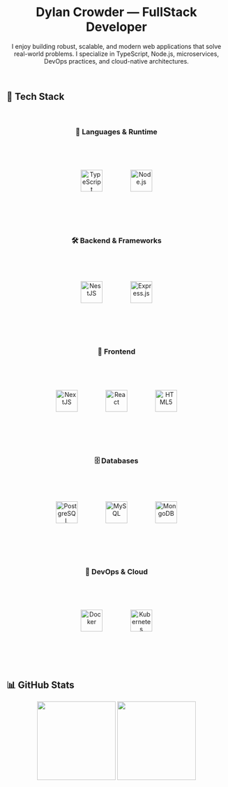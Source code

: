 <h1 align="center">Dylan Crowder — FullStack Developer </h1>

<p align="center">
 I enjoy building robust, scalable, and modern web applications that solve real-world problems.
I specialize in TypeScript, Node.js, microservices, DevOps practices, and cloud-native architectures.
</p>

<br />

## 🚀 Tech Stack

<br>

<h3 align="center">🧠 Languages & Runtime</h3>
<br>
<p align="center">
  <img src="https://profilinator.rishav.dev/skills-assets/typescript-original.svg" alt="TypeScript" height="50" style="margin:30px"/>
  <img src="https://profilinator.rishav.dev/skills-assets/nodejs-original-wordmark.svg" alt="Node.js" height="50" style="margin:30px"/>
</p>

<br><br>

<h3 align="center">🛠 Backend & Frameworks</h3>
<br>
<p align="center">
  <img src="https://nestjs.com/img/logo-small.svg" alt="NestJS" height="50" style="margin:30px"/>
  <img src="https://profilinator.rishav.dev/skills-assets/express-original-wordmark.svg" alt="Express.js" height="50" style="margin:30px"/>
</p>

<br><br>

<h3 align="center">🎨 Frontend</h3>
<br>
<p align="center">
  <img src="https://profilinator.rishav.dev/skills-assets/nextjs.png" alt="NextJS" height="50" style="margin:30px"/>
  <img src="https://profilinator.rishav.dev/skills-assets/react-original-wordmark.svg" alt="React" height="50" style="margin:30px"/>
  <img src="https://profilinator.rishav.dev/skills-assets/html5-original-wordmark.svg" alt="HTML5" height="50" style="margin:30px"/>
</p>

<br><br>

<h3 align="center">🗄 Databases</h3>
<br>
<p align="center">
  <img src="https://profilinator.rishav.dev/skills-assets/postgresql-original-wordmark.svg" alt="PostgreSQL" height="50" style="margin:30px"/>
  <img src="https://profilinator.rishav.dev/skills-assets/mysql-original-wordmark.svg" alt="MySQL" height="50" style="margin:30px"/>
  <img src="https://profilinator.rishav.dev/skills-assets/mongodb-original-wordmark.svg" alt="MongoDB" height="50" style="margin:30px"/>
</p>

<br><br>

<h3 align="center">🚢 DevOps & Cloud</h3>
<br>
<p align="center">
  <img src="https://profilinator.rishav.dev/skills-assets/docker-original-wordmark.svg" alt="Docker" height="50" style="margin:30px"/>
  <img src="https://profilinator.rishav.dev/skills-assets/kubernetes-icon.svg" alt="Kubernetes" height="50" style="margin:30px"/>
</p>

<br><br>


## 📊 GitHub Stats

<p align="center">
  <img src="https://github-readme-stats.vercel.app/api?username=dylancrowder&show_icons=true&theme=tokyonight" height="180"/>
  <img src="https://github-readme-stats.vercel.app/api/top-langs/?username=dylancrowder&layout=compact&theme=tokyonight" height="180"/>
</p>

